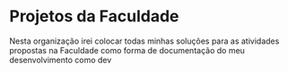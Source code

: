 # Projetos da Faculdade
Nesta organização irei colocar todas minhas soluções para as atividades propostas na Faculdade como forma de documentação do meu desenvolvimento como dev
